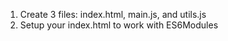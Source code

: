 1. Create 3 files: index.html, main.js, and utils.js
2. Setup your index.html to work with ES6Modules 
    <script type="module">
2. Add these functions to util.js:
    add(a, b) 
    subtract(a, b)
    multiply(a, b)
    divide(a, b)
3. Export these functions from util.js 
4. Import these functions into main.js 
5. Use these functions in main.js to perform calculations
    let num1 = 6
    let num2 = 15
    console.log(`The sum of ${num1} and ${num2} is: ${add(num1, num2)}`)